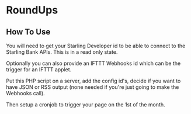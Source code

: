 # RoundUps

## How To Use
You will need to get your Starling Developer id to be able to connect to the Starling Bank APIs. This is in a read only state.

Optionally you can also provide an IFTTT Webhooks id which can be the trigger for an IFTTT applet. 

Put this PHP script on a server, add the config id's, decide if you want to have JSON or RSS output (none needed if you're just going to make the Webhooks call).

Then setup a cronjob to trigger your page on the 1st of the month.
